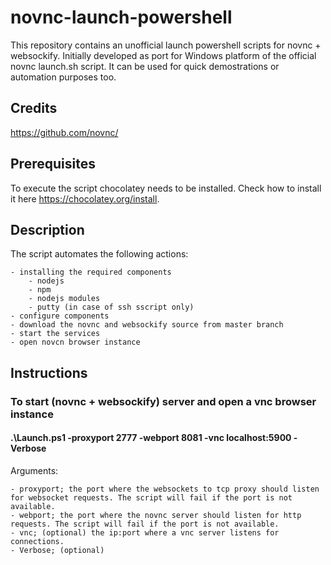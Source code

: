 # novnc-launch-powershell
This repository contains an unofficial launch powershell scripts for novnc + websockify.
Initially developed as port for Windows platform of the official novnc launch.sh script.
It can be used for quick demostrations or automation purposes too.

## Credits
https://github.com/novnc/

## Prerequisites
To execute the script chocolatey needs to be installed. Check how to install it here https://chocolatey.org/install.

## Description
The script automates the following actions: 

	- installing the required components
		- nodejs
		- npm
		- nodejs modules
		- putty (in case of ssh sscript only)
	- configure components
	- download the novnc and websockify source from master branch
	- start the services
	- open novcn browser instance

## Instructions
### To start (novnc + websockify) server and open a vnc browser instance
#### .\Launch.ps1 -proxyport 2777 -webport 8081 -vnc localhost:5900  -Verbose

Arguments:

	- proxyport; the port where the websockets to tcp proxy should listen for websocket requests. The script will fail if the port is not available.
	- webport; the port where the novnc server should listen for http requests. The script will fail if the port is not available.
	- vnc; (optional) the ip:port where a vnc server listens for connections. 
	- Verbose; (optional)
